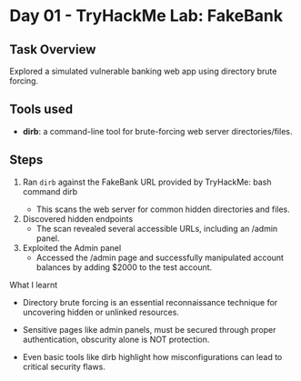 # Day 01 - TryHackMe Lab: FakeBank

## Task Overview
Explored a simulated vulnerable banking web app using directory brute forcing.

## Tools used
- **dirb**: a command-line tool for brute-forcing web server directories/files.

## Steps
1. Ran `dirb` against the FakeBank URL provided by TryHackMe:
   bash command
   dirb <fakebank-url>
    - This scans the web server for common hidden directories and files.
2. Discovered hidden endpoints
    - The scan revealed several accessible URLs, including an /admin panel.
3. Exploited the Admin panel
    - Accessed the /admin page and successfully manipulated account balances by adding $2000 to the test account.


What I learnt
- Directory brute forcing is an essential reconnaissance technique for uncovering hidden or unlinked resources.

- Sensitive pages like admin panels, must be secured through proper authentication, obscurity alone is NOT protection.

- Even basic tools like dirb highlight how misconfigurations can lead to critical security flaws.